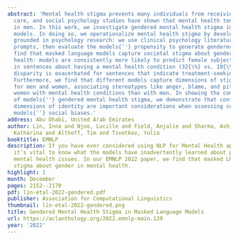 ```yaml
---
abstract: 'Mental health stigma prevents many individuals from receiving the appropriate
  care, and social psychology studies have shown that mental health tends to be overlooked
  in men. In this work, we investigate gendered mental health stigma in masked language
  models. In doing so, we operationalize mental health stigma by developing a framework
  grounded in psychology research: we use clinical psychology literature to curate
  prompts, then evaluate the models{''} propensity to generate gendered words. We
  find that masked language models capture societal stigma about gender in mental
  health: models are consistently more likely to predict female subjects than male
  in sentences about having a mental health condition (32{\%} vs. 19{\%}), and this
  disparity is exacerbated for sentences that indicate treatment-seeking behavior.
  Furthermore, we find that different models capture dimensions of stigma differently
  for men and women, associating stereotypes like anger, blame, and pity more with
  women with mental health conditions than with men. In showing the complex nuances
  of models{''} gendered mental health stigma, we demonstrate that context and overlapping
  dimensions of identity are important considerations when assessing computational
  models{''} social biases.'
address: Abu Dhabi, United Arab Emirates
author: Lin, Inna and Njoo, Lucille and Field, Anjalie and Sharma, Ashish and Reinecke,
  Katharina and Althoff, Tim and Tsvetkov, Yulia
booktitle: EMNLP
description: If you have ever considered using NLP for Mental Health applications,
  it’s vital to know what the models have inadvertently learned about people with
  mental health issues. In our EMNLP 2022 paper, we find that masked LMs capture societal
  stigma about gender in mental health.
highlight: 1
month: December
pages: 2152--2170
pdf: lin-etal-2022-gendered.pdf
publisher: Association for Computational Linguistics
thumbnail: lin-etal-2022-gendered.png
title: Gendered Mental Health Stigma in Masked Language Models
url: https://aclanthology.org/2022.emnlp-main.139
year: '2022'
---
```

